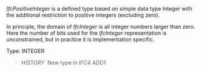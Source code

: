 _IfcPositiveInteger_ is a defined type based on simple data type Integer with the additional restriction to positive integers (excluding zero).

In principle, the domain of _IfcInteger_ is all integer numbers larger than zero. Here the number of bits used for the _IfcInteger_ representation is unconstrained, but in practice it is implementation specific.

Type: INTEGER

> HISTORY&nbsp; New type in IFC4 ADD1
